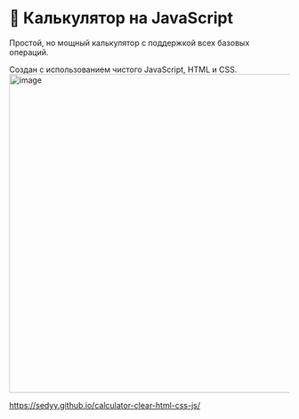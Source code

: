 # 🧮 Калькулятор на JavaScript
Простой, но мощный калькулятор с поддержкой всех базовых операций.

Создан с использованием чистого JavaScript, HTML и CSS.
<img width="765" height="573" alt="image" src="https://github.com/user-attachments/assets/c57583aa-75cd-4ace-ab6a-5e7c166455d6" />

https://sedyy.github.io/calculator-clear-html-css-js/


